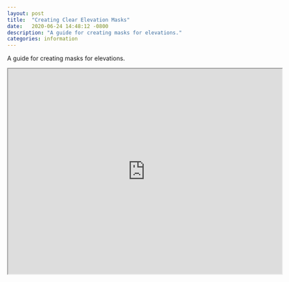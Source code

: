 ```yaml
---
layout: post
title:  "Creating Clear Elevation Masks"
date:   2020-06-24 14:48:12 -0800
description: "A guide for creating masks for elevations."
categories: information
---
```

A guide for creating masks for elevations.
<iframe src="https://drive.google.com/file/d/1iaztnkIJGiQJVCGiJgPaiFJ6hk7TewKQ/preview" width="640" height="480"></iframe>